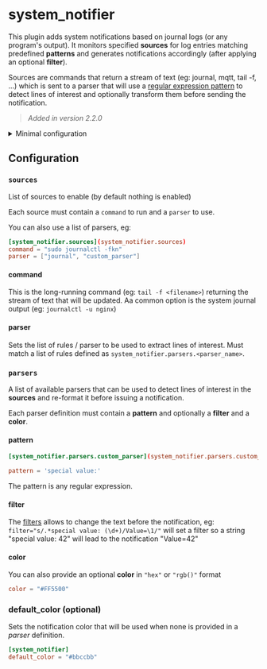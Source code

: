 # system_notifier

This plugin adds system notifications based on journal logs (or any program's output).
It monitors specified **sources** for log entries matching predefined **patterns** and generates notifications accordingly (after applying an optional **filter**).

Sources are commands that return a stream of text (eg: journal, mqtt, tail -f, ...) which is sent to a parser that will use a [regular expression pattern](https://en.wikipedia.org/wiki/Regular_expression) to detect lines of interest and optionally transform them before sending the notification.

> _Added in version 2.2.0_

<details>
    <summary>Minimal configuration</summary>

```toml
[system_notifier.sources](system_notifier.sources)
command = "sudo journalctl -fx"
parser = "journal"
```

In general you will also need to define some **parsers**.
By default a **"journal"** parser is provided, otherwise you need to define your own rules.
This built-in configuration is close to this one, provided as an example:

```toml
[system_notifier.parsers.journal](system_notifier.parsers.journal)
pattern = "([a-z0-9]+): Link UP$"
filter = "s/.*\[\d+\]: ([a-z0-9]+): Link.*/\1 is active/"
color= "#00aa00"

[system_notifier.parsers.journal](system_notifier.parsers.journal)
pattern = "([a-z0-9]+): Link DOWN$"
filter = "s/.*\[\d+\]: ([a-z0-9]+): Link.*/\1 is inactive/"
color= "#ff8800"

[system_notifier.parsers.journal](system_notifier.parsers.journal)
pattern = "Process \d+ \(.*\) of .* dumped core."
filter = "s/.*Process \d+ \((.*)\) of .* dumped core./\1 dumped core/"
color= "#aa0000"

[system_notifier.parsers.journal](system_notifier.parsers.journal)
pattern = "usb \d+-[0-9.]+: Product: "
filter = "s/.*usb \d+-[0-9.]+: Product: (.*)/USB plugged: \1/"
```
</details>


## Configuration

### `sources`

List of sources to enable (by default nothing is enabled)

Each source must contain a `command` to run and a `parser` to use.

You can also use a list of parsers, eg:

```toml
[system_notifier.sources](system_notifier.sources)
command = "sudo journalctl -fkn"
parser = ["journal", "custom_parser"]
```

#### command

This is the long-running command (eg: `tail -f <filename>`) returning the stream of text that will be updated. Aa common option is the system journal output (eg: `journalctl -u nginx`)

#### parser

Sets the list of rules / parser to be used to extract lines of interest.
Must match a list of rules defined as `system_notifier.parsers.<parser_name>`.

### `parsers`

A list of available parsers that can be used to detect lines of interest in the **sources** and re-format it before issuing a notification.

Each parser definition must contain a **pattern** and optionally a **filter** and a **color**.

#### pattern

```toml
[system_notifier.parsers.custom_parser](system_notifier.parsers.custom_parser)

pattern = 'special value:'
```

The pattern is any regular expression.

#### filter

The [filters](./filters) allows to change the text before the notification, eg:
`filter="s/.*special value: (\d+)/Value=\1/"`
will set a filter so a string "special value: 42" will lead to the notification "Value=42"

#### color

You can also provide an optional **color** in `"hex"` or `"rgb()"` format

```toml
color = "#FF5500"
```

### default_color (optional)

Sets the notification color that will be used when none is provided in a *parser* definition.

```toml
[system_notifier]
default_color = "#bbccbb"
```
